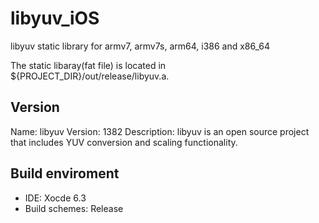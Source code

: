 libyuv_iOS
==========

libyuv static library for armv7, armv7s, arm64, i386 and x86_64

The static libaray(fat file) is located in ${PROJECT_DIR}/out/release/libyuv.a.


Version
-------
Name: libyuv
Version: 1382
Description: libyuv is an open source project that includes YUV conversion and scaling functionality.


Build enviroment
----------------
- IDE: Xocde 6.3
- Build schemes: Release
